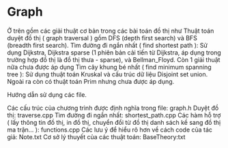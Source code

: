 # Graph
Ở trên gồm các giải thuật cơ bản trong các bài toán đồ thị như
Thuật toán duyệt đồ thị ( graph traversal ) gồm DFS (depth first search) và BFS (breadth first search).
Tìm đường đi ngắn nhất ( find shortest path ): Sử dụng Dijkstra, Dijkstra sparse (1 phiên bản cải tiến từ Dijkstra, áp dụng trong trường hợp đồ thị là đồ thị thưa - sparse), và Bellman_Floyd. Còn 1 giải thuật nữa chưa được áp dụng
Tìm cây khung bé nhất ( find minimum spanning tree ): Sử dụng thuật toán Kruskal và cấu trúc dữ liệu Disjoint set union. Ngoài ra còn có thuật toán Prim nhưng chưa được áp dụng.


Hướng dẫn sử dụng các file.

Các cấu trúc của chương trình được định nghĩa trong file: graph.h
Duyệt đồ thị: traverse.cpp
Tìm đường đi ngắn nhất: shortest_path.cpp
Các hàm hỗ trợ ( lấy thông tin đồ thị, in đồ thị, chuyển đổi từ đồ thị danh sách kề sang đồ thị ma trận... ): functions.cpp
Các lưu ý để hiểu rõ hơn về cách code của tác giả: Note.txt
Cơ sở lý thuyết của các thuật toán: BaseTheory:txt
